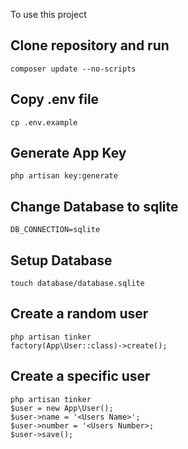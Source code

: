 To use this project 

## Clone repository and run
    composer update --no-scripts

## Copy .env file
    cp .env.example

## Generate App Key
    php artisan key:generate

## Change Database to sqlite
    DB_CONNECTION=sqlite

## Setup Database
    touch database/database.sqlite

## Create a random user
    php artisan tinker
    factory(App\User::class)->create();

## Create a specific user
    php artisan tinker
    $user = new App\User();
    $user->name = '<Users Name>';
    $user->number = '<Users Number>;
    $user->save();